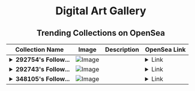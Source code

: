 <div align="center">

# Digital Art Gallery

## Trending Collections on OpenSea

| Collection Name                       | Image                                                                                     | Description                       | OpenSea Link                                                                                          |
|---------------------------------------|-------------------------------------------------------------------------------------------|-----------------------------------|--------------------------------------------------------------------------------------------------------|
| **<details><summary>292754's Follow...</summary>292754's Follower</details>** | ![Image](https://i.seadn.io/s/raw/files/19f9f090920392cc3650cbdf4361755b.png?w=500&auto=format?w=200&auto=format) |  | <details><summary>Link</summary>[292754's Follower](https://opensea.io/collection/292754-s-follower)</details> |
| **<details><summary>292743's Follow...</summary>292743's Follower</details>** | ![Image](https://i.seadn.io/s/raw/files/19f9f090920392cc3650cbdf4361755b.png?w=500&auto=format?w=200&auto=format) |  | <details><summary>Link</summary>[292743's Follower](https://opensea.io/collection/292743-s-follower)</details> |
| **<details><summary>348105's Follow...</summary>348105's Follower</details>** | ![Image](https://i.seadn.io/s/raw/files/19f9f090920392cc3650cbdf4361755b.png?w=500&auto=format?w=200&auto=format) |  | <details><summary>Link</summary>[348105's Follower](https://opensea.io/collection/348105-s-follower)</details> |

</div>